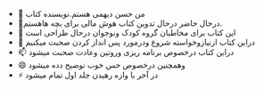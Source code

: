 - 👋 من حسن دیهمی هستم.نویسنده کتاب
- 👀درحال حاضر درحال تدوین کتاب هوش مالی برای بچه هاهستم.
- 🌱 این کتاب برای مخاطبان گروه کودک ونوجوان درحال طراحی است
- 💞️ دراین کتاب ازنیازوخواسته شروع ودرمورد پس انداز کردن صحبت میکنیم
- 📫 دراین کتاب درخصوص برنامه ریزی وروتین وعادت صحبت میشود
- 😄 وهمچنین درخصوص حس خوب توضیح دده میشود
- ⚡ در آخر با وازه رهیدن جلد اول تمام میشود

<!---
deyhamihasan/deyhamihasan is a ✨ special ✨ repository because its `README.md` (this file) appears on your GitHub profile.
You can click the Preview link to take a look at your changes.
--->

